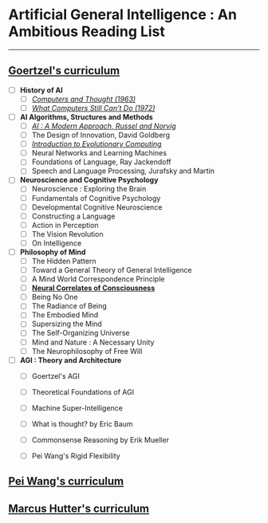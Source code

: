 # Artificial General Intelligence : An Ambitious Reading List
---

## [Goertzel's curriculum](http://wp.goertzel.org/agi-curriculum/) 

- [ ] **History of AI**
	- [ ] [*Computers and Thought (1963)*]( https://media.githubusercontent.com/media/Marumugam/agi/master/doc/01_Goertzel/01_HistoryOfAI/ComputersAndThought.pdf)
	- [ ] [*What Computers Still Can’t Do (1972)*]( https://media.githubusercontent.com/media/Marumugam/agi/master/doc/01_Goertzel/01_HistoryOfAI/WhatComputersCantDo.pdf)

- [ ] **AI Algorithms, Structures and Methods**
	- [ ] [*AI : A Modern Approach, Russel and Norvig*](https://media.githubusercontent.com/media/Marumugam/agi/master/doc/01_Goertzel/02_AI_Algorithms%20StructuresAndMethods/Artificial%20Intelligence%20A%20Modern%20Approach%203rd%20Edition.pdf)
	- [ ] The Design of Innovation, David Goldberg
	- [ ] [*Introduction to Evolutionary Computing*](https://media.githubusercontent.com/media/Marumugam/agi/master/doc/01_Goertzel/02_AI_Algorithms%20StructuresAndMethods/IntroToEvolutionaryComputing.pdf)
	- [ ] Neural Networks and Learning Machines
	- [ ] Foundations of Language, Ray Jackendoff
	- [ ] Speech and Language Processing, Jurafsky and Martin

- [ ] **Neuroscience and Cognitive Psychology**
	- [ ] Neuroscience : Exploring the Brain
	- [ ] Fundamentals of Cognitive Psychology
	- [ ] Developmental Cognitive Neuroscience
	- [ ] Constructing a Language
	- [ ] Action in Perception
	- [ ] The Vision Revolution
	- [ ] On Intelligence 

- [ ] **Philosophy of Mind**
	- [ ] The Hidden Pattern
	- [ ] Toward a General Theory of General Intelligence
	- [ ] A Mind World Correspondence Principle
	- [ ] [**Neural Correlates of Consciousness**](https://media.githubusercontent.com/media/Marumugam/agi/master/doc/01_Goertzel/04_PhilosophyOfMind/Thomas%20Metzinger%20-%20Neural%20Correlates%20of%20Consciousness.pdf)
	- [ ] Being No One
	- [ ] The Radiance of Being
	- [ ] The Embodied Mind
	- [ ] Supersizing the Mind
	- [ ] The Self-Organizing Universe
	- [ ] Mind and Nature : A Necessary Unity
	- [ ] The Neurophilosophy of Free Will 

- [ ] **AGI : Theory and Architecture**
	- [ ] Goertzel's AGI
	- [ ] Theoretical Foundations of AGI
	- [ ] Machine Super-Intelligence
	- [ ] What is thought? by Eric Baum
	- [ ] Commonsense Reasoning by Erik Mueller
	- [ ] Pei Wang's Rigid Flexibility


## [Pei Wang's curriculum](https://sites.google.com/site/narswang/home/agi-introduction/agi-education)


## [Marcus Hutter's curriculum](http://www.hutter1.net/ai/introref.htm)
